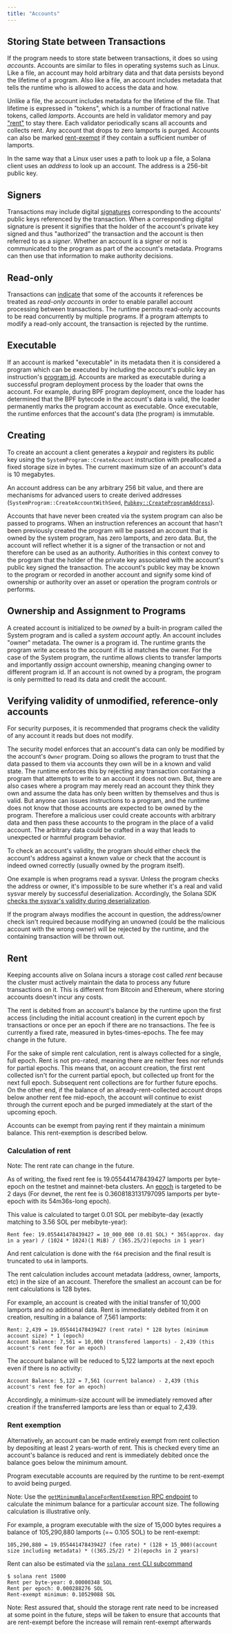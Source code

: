 ```yaml
---
title: "Accounts"
---
```


## Storing State between Transactions

If the program needs to store state between transactions, it does so using _accounts_. Accounts are similar to files in operating systems such as Linux. Like a file, an account may hold arbitrary data and that data persists beyond the lifetime of a program. Also like a file, an account includes metadata that tells the runtime who is allowed to access the data and how.

Unlike a file, the account includes metadata for the lifetime of the file. That lifetime is expressed in "tokens", which is a number of fractional native tokens, called _lamports_. Accounts are held in validator memory and pay ["rent"](#rent) to stay there. Each validator periodically scans all accounts and collects rent. Any account that drops to zero lamports is purged. Accounts can also be marked [rent-exempt](#rent-exemption) if they contain a sufficient number of lamports.

In the same way that a Linux user uses a path to look up a file, a Solana client uses an _address_ to look up an account. The address is a 256-bit public key.

## Signers

Transactions may include digital [signatures](terminology.md#signature) corresponding to the accounts' public keys referenced by the transaction. When a corresponding digital signature is present it signifies that the holder of the account's private key signed and thus "authorized" the transaction and the account is then referred to as a _signer_. Whether an account is a signer or not is communicated to the program as part of the account's metadata. Programs can then use that information to make authority decisions.

## Read-only

Transactions can [indicate](transactions.md#message-header-format) that some of the accounts it references be treated as _read-only accounts_ in order to enable parallel account processing between transactions. The runtime permits read-only accounts to be read concurrently by multiple programs. If a program attempts to modify a read-only account, the transaction is rejected by the runtime.

## Executable

If an account is marked "executable" in its metadata then it is considered a program which can be executed by including the account's public key an instruction's [program id](transactions.md#program-id). Accounts are marked as executable during a successful program deployment process by the loader that owns the account. For example, during BPF program deployment, once the loader has determined that the BPF bytecode in the account's data is valid, the loader permanently marks the program account as executable. Once executable, the runtime enforces that the account's data (the program) is immutable.

## Creating

To create an account a client generates a _keypair_ and registers its public key using the `SystemProgram::CreateAccount` instruction with preallocated a fixed storage size in bytes. The current maximum size of an account's data is 10 megabytes.

An account address can be any arbitrary 256 bit value, and there are mechanisms for advanced users to create derived addresses (`SystemProgram::CreateAccountWithSeed`, [`Pubkey::CreateProgramAddress`](calling-between-programs.md#program-derived-addresses)).

Accounts that have never been created via the system program can also be passed to programs. When an instruction references an account that hasn't been previously created the program will be passed an account that is owned by the system program, has zero lamports, and zero data. But, the account will reflect whether it is a signer of the transaction or not and therefore can be used as an authority. Authorities in this context convey to the program that the holder of the private key associated with the account's public key signed the transaction. The account's public key may be known to the program or recorded in another account and signify some kind of ownership or authority over an asset or operation the program controls or performs.

## Ownership and Assignment to Programs

A created account is initialized to be _owned_ by a built-in program called the System program and is called a _system account_ aptly. An account includes "owner" metadata. The owner is a program id. The runtime grants the program write access to the account if its id matches the owner. For the case of the System program, the runtime allows clients to transfer lamports and importantly _assign_ account ownership, meaning changing owner to different program id. If an account is not owned by a program, the program is only permitted to read its data and credit the account.

## Verifying validity of unmodified, reference-only accounts

For security purposes, it is recommended that programs check the validity of any account it reads but does not modify.

The security model enforces that an account's data can only be modified by the account's `Owner` program. Doing so allows the program to trust that the data passed to them via accounts they own will be in a known and valid state. The runtime enforces this by rejecting any transaction containing a program that attempts to write to an account it does not own. But, there are also cases where a program may merely read an account they think they own and assume the data has only been written by themselves and thus is valid. But anyone can issues instructions to a program, and the runtime does not know that those accounts are expected to be owned by the program. Therefore a malicious user could create accounts with arbitrary data and then pass these accounts to the program in the place of a valid account. The arbitrary data could be crafted in a way that leads to unexpected or harmful program behavior.

To check an account's validity, the program should either check the account's address against a known value or check that the account is indeed owned correctly (usually owned by the program itself).

One example is when programs read a sysvar. Unless the program checks the address or owner, it's impossible to be sure whether it's a real and valid sysvar merely by successful deserialization. Accordingly, the Solana SDK [checks the sysvar's validity during deserialization](https://github.com/solana-labs/solana/blob/a95675a7ce1651f7b59443eb146b356bc4b3f374/sdk/program/src/sysvar/mod.rs#L65).

If the program always modifies the account in question, the address/owner check isn't required because modifying an unowned (could be the malicious account with the wrong owner) will be rejected by the runtime, and the containing transaction will be thrown out.

## Rent

Keeping accounts alive on Solana incurs a storage cost called _rent_ because the cluster must actively maintain the data to process any future transactions on it. This is different from Bitcoin and Ethereum, where storing accounts doesn't incur any costs.

The rent is debited from an account's balance by the runtime upon the first access (including the initial account creation) in the current epoch by transactions or once per an epoch if there are no transactions. The fee is currently a fixed rate, measured in bytes-times-epochs. The fee may change in the future.

For the sake of simple rent calculation, rent is always collected for a single, full epoch. Rent is not pro-rated, meaning there are neither fees nor refunds for partial epochs. This means that, on account creation, the first rent collected isn't for the current partial epoch, but collected up front for the next full epoch. Subsequent rent collections are for further future epochs. On the other end, if the balance of an already-rent-collected account drops below another rent fee mid-epoch, the account will continue to exist through the current epoch and be purged immediately at the start of the upcoming epoch.

Accounts can be exempt from paying rent if they maintain a minimum balance. This rent-exemption is described below.

### Calculation of rent

Note: The rent rate can change in the future.

As of writing, the fixed rent fee is 19.055441478439427 lamports per byte-epoch on the testnet and mainnet-beta clusters. An [epoch](terminology.md#epoch) is targeted to be 2 days (For devnet, the rent fee is 0.3608183131797095 lamports per byte-epoch with its 54m36s-long epoch).

This value is calculated to target 0.01 SOL per mebibyte-day (exactly matching to 3.56 SOL per mebibyte-year):

```text
Rent fee: 19.055441478439427 = 10_000_000 (0.01 SOL) * 365(approx. day in a year) / (1024 * 1024)(1 MiB) / (365.25/2)(epochs in 1 year)
```

And rent calculation is done with the `f64` precision and the final result is truncated to `u64` in lamports.

The rent calculation includes account metadata (address, owner, lamports, etc) in the size of an account. Therefore the smallest an account can be for rent calculations is 128 bytes.

For example, an account is created with the initial transfer of 10,000 lamports and no additional data. Rent is immediately debited from it on creation, resulting in a balance of 7,561 lamports:

```text
Rent: 2,439 = 19.055441478439427 (rent rate) * 128 bytes (minimum account size) * 1 (epoch)
Account Balance: 7,561 = 10,000 (transfered lamports) - 2,439 (this account's rent fee for an epoch)
```

The account balance will be reduced to 5,122 lamports at the next epoch even if there is no activity:

```text
Account Balance: 5,122 = 7,561 (current balance) - 2,439 (this account's rent fee for an epoch)
```

Accordingly, a minimum-size account will be immediately removed after creation if the transferred lamports are less than or equal to 2,439.

### Rent exemption

Alternatively, an account can be made entirely exempt from rent collection by depositing at least 2 years-worth of rent. This is checked every time an account's balance is reduced and rent is immediately debited once the balance goes below the minimum amount.

Program executable accounts are required by the runtime to be rent-exempt to avoid being purged.

Note: Use the [`getMinimumBalanceForRentExemption` RPC endpoint](developing/clients/jsonrpc-api.md#getminimumbalanceforrentexemption) to calculate the minimum balance for a particular account size. The following calculation is illustrative only.

For example, a program executable with the size of 15,000 bytes requires a balance of 105,290,880 lamports (=~ 0.105 SOL) to be rent-exempt:

```text
105,290,880 = 19.055441478439427 (fee rate) * (128 + 15_000)(account size including metadata) * ((365.25/2) * 2)(epochs in 2 years)
```

Rent can also be estimated via the [`solana rent` CLI subcommand](cli/usage.md#solana-rent)

```text
$ solana rent 15000
Rent per byte-year: 0.00000348 SOL
Rent per epoch: 0.000288276 SOL
Rent-exempt minimum: 0.10529088 SOL
```

Note: Rest assured that, should the storage rent rate need to be increased at some point in the future, steps will be taken to ensure that accounts that are rent-exempt before the increase will remain rent-exempt afterwards
